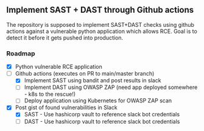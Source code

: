## Implement SAST + DAST through Github actions

The repository is supposed to implement SAST+DAST checks using github actions against a vulnerable python application which allows RCE. Goal is to detect it before it gets pushed into production.

### Roadmap

-   [x] Python vulnerable RCE application
-   [ ] Github actions (executes on PR to main/master branch)
    -   [x] Implement SAST using bandit and post results in slack
    -   [ ] Implement DAST using OWASP ZAP (need app deployed somewhere - k8s to the rescue!)
    -   [ ] Deploy application using Kubernetes for OWASP ZAP scan
-   [x] Post gist of found vulnerabilities in Slack
    -   [x] SAST - Use hashicorp vault to reference slack bot credentials
    -   [ ] DAST - Use hashicorp vault to reference slack bot credentials
